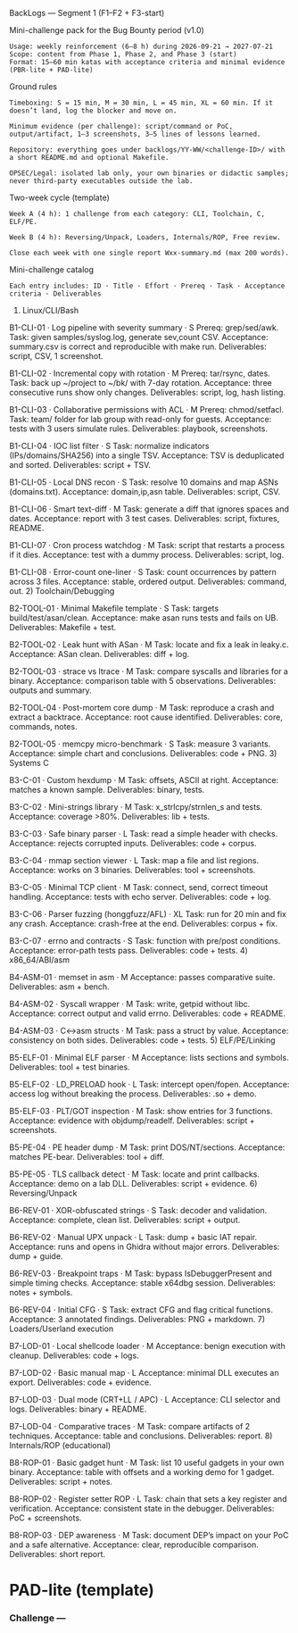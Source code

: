 BackLogs — Segment 1 (F1–F2 + F3-start)

Mini-challenge pack for the Bug Bounty period (v1.0)

    Usage: weekly reinforcement (6–8 h) during 2026-09-21 → 2027-07-21
    Scope: content from Phase 1, Phase 2, and Phase 3 (start)
    Format: 15–60 min katas with acceptance criteria and minimal evidence (PBR-lite + PAD-lite)

Ground rules

    Timeboxing: S = 15 min, M = 30 min, L = 45 min, XL = 60 min. If it doesn’t land, log the blocker and move on.

    Minimum evidence (per challenge): script/command or PoC, output/artifact, 1–3 screenshots, 3–5 lines of lessons learned.

    Repository: everything goes under backlogs/YY-WW/<challenge-ID>/ with a short README.md and optional Makefile.

    OPSEC/Legal: isolated lab only, your own binaries or didactic samples; never third-party executables outside the lab.

Two-week cycle (template)

    Week A (4 h): 1 challenge from each category: CLI, Toolchain, C, ELF/PE.

    Week B (4 h): Reversing/Unpack, Loaders, Internals/ROP, Free review.

    Close each week with one single report Wxx-summary.md (max 200 words).

Mini-challenge catalog

    Each entry includes: ID · Title · Effort · Prereq · Task · Acceptance criteria · Deliverables

1) Linux/CLI/Bash

B1-CLI-01 · Log pipeline with severity summary · S
Prereq: grep/sed/awk.
Task: given samples/syslog.log, generate sev,count CSV.
Acceptance: summary.csv is correct and reproducible with make run.
Deliverables: script, CSV, 1 screenshot.

B1-CLI-02 · Incremental copy with rotation · M
Prereq: tar/rsync, dates.
Task: back up ~/project to ~/bk/ with 7-day rotation.
Acceptance: three consecutive runs show only changes.
Deliverables: script, log, hash listing.

B1-CLI-03 · Collaborative permissions with ACL · M
Prereq: chmod/setfacl.
Task: team/ folder for lab group with read-only for guests.
Acceptance: tests with 3 users simulate rules.
Deliverables: playbook, screenshots.

B1-CLI-04 · IOC list filter · S
Task: normalize indicators (IPs/domains/SHA256) into a single TSV.
Acceptance: TSV is deduplicated and sorted.
Deliverables: script + TSV.

B1-CLI-05 · Local DNS recon · S
Task: resolve 10 domains and map ASNs (domains.txt).
Acceptance: domain,ip,asn table.
Deliverables: script, CSV.

B1-CLI-06 · Smart text-diff · M
Task: generate a diff that ignores spaces and dates.
Acceptance: report with 3 test cases.
Deliverables: script, fixtures, README.

B1-CLI-07 · Cron process watchdog · M
Task: script that restarts a process if it dies.
Acceptance: test with a dummy process.
Deliverables: script, log.

B1-CLI-08 · Error-count one-liner · S
Task: count occurrences by pattern across 3 files.
Acceptance: stable, ordered output.
Deliverables: command, out.
2) Toolchain/Debugging

B2-TOOL-01 · Minimal Makefile template · S
Task: targets build/test/asan/clean.
Acceptance: make asan runs tests and fails on UB.
Deliverables: Makefile + test.

B2-TOOL-02 · Leak hunt with ASan · M
Task: locate and fix a leak in leaky.c.
Acceptance: ASan clean.
Deliverables: diff + log.

B2-TOOL-03 · strace vs ltrace · M
Task: compare syscalls and libraries for a binary.
Acceptance: comparison table with 5 observations.
Deliverables: outputs and summary.

B2-TOOL-04 · Post-mortem core dump · M
Task: reproduce a crash and extract a backtrace.
Acceptance: root cause identified.
Deliverables: core, commands, notes.

B2-TOOL-05 · memcpy micro-benchmark · S
Task: measure 3 variants.
Acceptance: simple chart and conclusions.
Deliverables: code + PNG.
3) Systems C

B3-C-01 · Custom hexdump · M
Task: offsets, ASCII at right.
Acceptance: matches a known sample.
Deliverables: binary, tests.

B3-C-02 · Mini-strings library · M
Task: x_strlcpy/strnlen_s and tests.
Acceptance: coverage >80%.
Deliverables: lib + tests.

B3-C-03 · Safe binary parser · L
Task: read a simple header with checks.
Acceptance: rejects corrupted inputs.
Deliverables: code + corpus.

B3-C-04 · mmap section viewer · L
Task: map a file and list regions.
Acceptance: works on 3 binaries.
Deliverables: tool + screenshots.

B3-C-05 · Minimal TCP client · M
Task: connect, send, correct timeout handling.
Acceptance: tests with echo server.
Deliverables: code + log.

B3-C-06 · Parser fuzzing (honggfuzz/AFL) · XL
Task: run for 20 min and fix any crash.
Acceptance: crash-free at the end.
Deliverables: corpus + fix.

B3-C-07 · errno and contracts · S
Task: function with pre/post conditions.
Acceptance: error-path tests pass.
Deliverables: code + tests.
4) x86_64/ABI/asm

B4-ASM-01 · memset in asm · M
Acceptance: passes comparative suite.
Deliverables: asm + bench.

B4-ASM-02 · Syscall wrapper · M
Task: write, getpid without libc.
Acceptance: correct output and valid errno.
Deliverables: code + README.

B4-ASM-03 · C↔asm structs · M
Task: pass a struct by value.
Acceptance: consistency on both sides.
Deliverables: code + tests.
5) ELF/PE/Linking

B5-ELF-01 · Minimal ELF parser · M
Acceptance: lists sections and symbols.
Deliverables: tool + test binaries.

B5-ELF-02 · LD_PRELOAD hook · L
Task: intercept open/fopen.
Acceptance: access log without breaking the process.
Deliverables: .so + demo.

B5-ELF-03 · PLT/GOT inspection · M
Task: show entries for 3 functions.
Acceptance: evidence with objdump/readelf.
Deliverables: script + screenshots.

B5-PE-04 · PE header dump · M
Task: print DOS/NT/sections.
Acceptance: matches PE-bear.
Deliverables: tool + diff.

B5-PE-05 · TLS callback detect · M
Task: locate and print callbacks.
Acceptance: demo on a lab DLL.
Deliverables: script + evidence.
6) Reversing/Unpack

B6-REV-01 · XOR-obfuscated strings · S
Task: decoder and validation.
Acceptance: complete, clean list.
Deliverables: script + output.

B6-REV-02 · Manual UPX unpack · L
Task: dump + basic IAT repair.
Acceptance: runs and opens in Ghidra without major errors.
Deliverables: dump + guide.

B6-REV-03 · Breakpoint traps · M
Task: bypass IsDebuggerPresent and simple timing checks.
Acceptance: stable x64dbg session.
Deliverables: notes + symbols.

B6-REV-04 · Initial CFG · S
Task: extract CFG and flag critical functions.
Acceptance: 3 annotated findings.
Deliverables: PNG + markdown.
7) Loaders/Userland execution

B7-LOD-01 · Local shellcode loader · M
Acceptance: benign execution with cleanup.
Deliverables: code + logs.

B7-LOD-02 · Basic manual map · L
Acceptance: minimal DLL executes an export.
Deliverables: code + evidence.

B7-LOD-03 · Dual mode (CRT+LL / APC) · L
Acceptance: CLI selector and logs.
Deliverables: binary + README.

B7-LOD-04 · Comparative traces · M
Task: compare artifacts of 2 techniques.
Acceptance: table and conclusions.
Deliverables: report.
8) Internals/ROP (educational)

B8-ROP-01 · Basic gadget hunt · M
Task: list 10 useful gadgets in your own binary.
Acceptance: table with offsets and a working demo for 1 gadget.
Deliverables: script + notes.

B8-ROP-02 · Register setter ROP · L
Task: chain that sets a key register and verification.
Acceptance: consistent state in the debugger.
Deliverables: PoC + screenshots.

B8-ROP-03 · DEP awareness · M
Task: document DEP’s impact on your PoC and a safe alternative.
Acceptance: clear, reproducible comparison.
Deliverables: short report.

# PAD-lite (template)

 ### Challenge <ID> — <Title>
 ### Objective
 ### Key steps
 ### Evidence
 out.txt / screenshot(s)
 ### Lessons
 3–5 bullets


# Control metrics (weekly)

    Challenges completed (target: 4/week)

    Effective time (target: 6–8 h/week)

    Open/closed blockers

    “Signal vs noise” in PoCs (when applicable)

# Cycle close-out (biweekly)

    Wxx-summary.md with: what worked, what didn’t, next 4 challenges, and 1 automation idea for tooling.

Final note

This pack does NOT replace TOCD progression. It keeps hands, memory, and judgment sharp during the Bug Bounty window without opening new fronts. 
Adjust difficulty based on fatigue and academic load.
